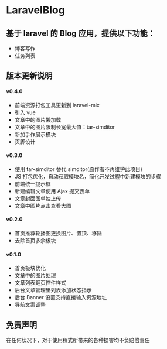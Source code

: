 LaravelBlog
====

基于 laravel 的 Blog 应用，提供以下功能：
----

- 博客写作
- 任务列表

版本更新说明
----

#### v0.4.0

- 前端资源打包工具更新到 laravel-mix
- 引入 vue
- 文章中的图片懒加载
- 文章中的图片限制长宽最大值：tar-simditor
- 新加手作展示模块
- 页脚设计

#### v0.3.0

- 使用 tar-simditor 替代 simditor(原作者不再维护此项目)
- JS 打包优化，自动获取模块名，简化开发过程中新建模块的步骤
- 前端统一提示框
- 新建编辑文章使用 Ajax 提交表单
- 文章封面图单独上传
- 文章中图片点击查看大图

#### v0.2.0

- 首页推荐轮播图更换图片、置顶、移除
- 去除首页多余板块

#### v0.1.0

- 首页板块优化
- 文章中的图片处理
- 文章列表翻页控件样式
- 后台文章管理里列表添加状态指示
- 后台 Banner 设置支持直接输入资源地址
- 导航文案调整

免责声明
----

在任何状况下，对于使用程式所带来的各种损害均不负赔偿责任

